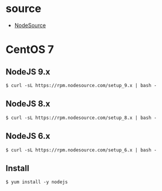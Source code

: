 

# source
- [NodeSource](https://github.com/nodesource/distributions)


# CentOS 7

## NodeJS 9.x 
```
$ curl -sL https://rpm.nodesource.com/setup_9.x | bash -
```

## NodeJS 8.x 
```
$ curl -sL https://rpm.nodesource.com/setup_8.x | bash -
```

## NodeJS 6.x 
```
$ curl -sL https://rpm.nodesource.com/setup_6.x | bash -
```

## Install 
```
$ yum install -y nodejs
```


